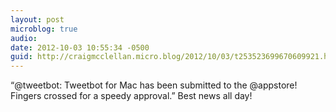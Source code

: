 ```yaml
---
layout: post
microblog: true
audio: 
date: 2012-10-03 10:55:34 -0500
guid: http://craigmcclellan.micro.blog/2012/10/03/t253523699670609921.html
---
```

“@tweetbot: Tweetbot for Mac has been submitted to the @appstore! Fingers crossed for a speedy approval.”  Best news all day!
